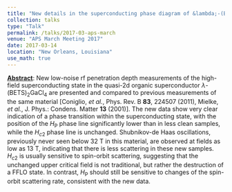 ```yaml
---
title: "New details in the superconducting phase diagram of &lambda;-(BETS)<sub>2</sub>GaCl<sub>4</sub>"
collection: talks
type: "Talk"
permalink: /talks/2017-03-aps-march
venue: "APS March Meeting 2017"
date: 2017-03-14
location: "New Orleans, Louisiana"
use_math: true
---
```


[**Abstract**](http://meetings.aps.org/link/BAPS.2017.MAR.H39.2): New low-noise rf penetration depth measurements of the high-field superconducting state in the quasi-2d organic superconductor $\lambda$-$\text{(BETS)}_2\text{GaCl}_4$ are presented and compared to previous measurements of the same material [Coniglio, *et al.*, Phys. Rev. B **83**, 224507 (2011), Mielke, *et al.*, J. Phys.: Condens. Matter **13** (2001)]. The new data show very clear indication of a phase transition within the superconducting state, with the position of the $H_\mathrm{P}$ phase line significantly lower than in less clean samples, while the $H_{c2}$ phase line is unchanged. Shubnikov-de Haas oscillations, previously never seen below 32 T in this material, are observed at fields as low as 13 T, indicating that there is less scattering in these new samples. $H_{c2}$ is usually sensitive to spin-orbit scattering, suggesting that the unchanged upper critical field is not traditional, but rather the destruction of a FFLO state. In contrast, $H_\mathrm{P}$ should still be sensitive to changes of the spin-orbit scattering rate, consistent with the new data.


